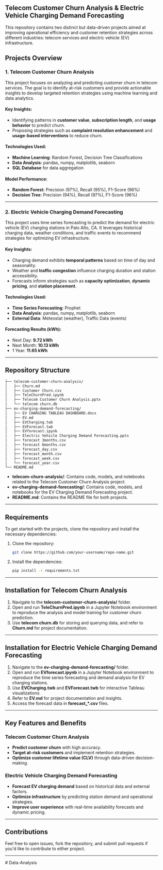 ## **Telecom Customer Churn Analysis & Electric Vehicle Charging Demand Forecasting**

This repository contains two distinct but data-driven projects aimed at improving operational efficiency and customer retention strategies across different industries: telecom services and electric vehicle (EV) infrastructure.

## **Projects Overview**

### **1. Telecom Customer Churn Analysis**

This project focuses on analyzing and predicting customer churn in telecom services. The goal is to identify at-risk customers and provide actionable insights to develop targeted retention strategies using machine learning and data analytics.

#### **Key Insights:**
- Identifying patterns in **customer value**, **subscription length**, and **usage behavior** to predict churn.
- Proposing strategies such as **complaint resolution enhancement** and **usage-based interventions** to reduce churn.

#### **Technologies Used:**
- **Machine Learning**: Random Forest, Decision Tree Classifications
- **Data Analysis**: pandas, numpy, matplotlib, seaborn
- **SQL Database** for data aggregation

#### **Model Performance:**
- **Random Forest**: Precision (97%), Recall (95%), F1-Score (96%)
- **Decision Tree**: Precision (94%), Recall (97%), F1-Score (96%)

---

### **2. Electric Vehicle Charging Demand Forecasting**

This project uses time series forecasting to predict the demand for electric vehicle (EV) charging stations in Palo Alto, CA. It leverages historical charging data, weather conditions, and traffic events to recommend strategies for optimizing EV infrastructure.

#### **Key Insights:**
- Charging demand exhibits **temporal patterns** based on time of day and seasonality.
- Weather and **traffic congestion** influence charging duration and station accessibility.
- Forecasts inform strategies such as **capacity optimization**, **dynamic pricing**, and **station placement**.

#### **Technologies Used:**
- **Time Series Forecasting**: Prophet
- **Data Analysis**: pandas, numpy, matplotlib, seaborn
- **External Data**: Meteostat (weather), Traffic Data (events)

#### **Forecasting Results (kWh):**
- Next Day: **9.72 kWh**
- Next Month: **10.13 kWh**
- 1 Year: **11.65 kWh**

---

## **Repository Structure**

```bash
├── telecom-customer-churn-analysis/
│   ├── Churn.md
│   ├── Customer Churn.csv
│   ├── TeleChurnPred.ipynb
│   ├── Telecom Customer Churn Analysis.pptx
│   └── telecom churn.db
├── ev-charging-demand-forecasting/
│   ├── EV CHARGING TABLEAU DASHBOARD.docx
│   ├── EV.md
│   ├── EVCharging.twb
│   ├── EVForecast.twb
│   ├── EVforecast.ipynb
│   ├── Electric Vehicle Charging Demand Forecasting.pptx
│   ├── forecast 3months.csv
│   ├── forecast 6months.csv
│   ├── forecast_day.csv
│   ├── forecast_month.csv
│   ├── forecast_week.csv
│   └── forecast_year.csv
└── README.md
```

- **telecom-churn-analysis/**: Contains code, models, and notebooks related to the Telecom Customer Churn Analysis project.
- **ev-charging-demand-forecasting/**: Contains code, models, and notebooks for the EV Charging Demand Forecasting project.
- **README.md**: Contains the README file for both projects.

---

## **Requirements**

To get started with the projects, clone the repository and install the necessary dependencies:

1. Clone the repository:
   ```bash
   git clone https://github.com/your-username/repo-name.git
   ```

2. Install the dependencies:
   ```bash
   pip install -r requirements.txt
   ```

---

## **Installation for Telecom Churn Analysis**

1. Navigate to the **telecom-customer-churn-analysis/** folder.
2. Open and run **TeleChurnPred.ipynb** in a Jupyter Notebook environment to reproduce the analysis and model training for customer churn prediction.
3. Use **telecom churn.db** for storing and querying data, and refer to **Churn.md** for project documentation.

---

## **Installation for Electric Vehicle Charging Demand Forecasting**

1. Navigate to the **ev-charging-demand-forecasting/** folder.
2. Open and run **EVforecast.ipynb** in a Jupyter Notebook environment to reproduce the time series forecasting and demand analysis for EV charging stations.
3. Use **EVCharging.twb** and **EVForecast.twb** for interactive Tableau visualizations.
4. Refer to **EV.md** for project documentation and insights.
5. Access the forecast data in **forecast_*.csv** files.

---

## **Key Features and Benefits**

### **Telecom Customer Churn Analysis**
- **Predict customer churn** with high accuracy.
- **Target at-risk customers** and implement retention strategies.
- **Optimize customer lifetime value (CLV)** through data-driven decision-making.

### **Electric Vehicle Charging Demand Forecasting**
- **Forecast EV charging demand** based on historical data and external factors.
- **Optimize infrastructure** by predicting station demand and operational strategies.
- **Improve user experience** with real-time availability forecasts and dynamic pricing.

---

## **Contributions**

Feel free to open issues, fork the repository, and submit pull requests if you'd like to contribute to either project. 

---
#   D a t a - A n a l y s i s 
 
 
